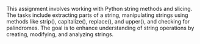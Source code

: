 This assignment involves working with Python string methods and slicing. The tasks include extracting parts of a string, manipulating strings using methods like strip(), capitalize(), replace(), and upper(), and checking for palindromes. The goal is to enhance understanding of string operations by creating, modifying, and analyzing strings.
